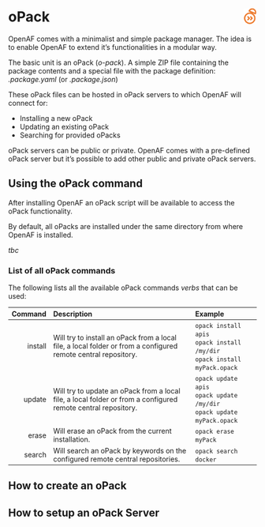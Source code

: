 # oPack <a href="/"><img align="right" src="images/openaf_small.png"></a>

OpenAF comes with a minimalist and simple package manager. The idea is to enable OpenAF to extend it’s functionalities in a modular way.

The basic unit is an oPack (*o-pack*). A simple ZIP file containing the package contents and a special file with the package definition: *.package.yaml* (or *.package.json*)

These oPack files can be hosted in oPack servers to which OpenAF will connect for:

   * Installing a new oPack
   * Updating an existing oPack
   * Searching for provided oPacks

oPack servers can be public or private. OpenAF comes with a pre-defined oPack server but it’s possible to add other public and private oPack servers.

## Using the oPack command

After installing OpenAF an oPack script will be available to access the oPack functionality.

By default, all oPacks are installed under the same directory from where OpenAF is installed.

*tbc*

### List of all oPack commands

The following lists all the available oPack commands *verbs* that can be used:

| Command | Description | Example |
|--------:|:-----------|:--------|
| install | Will try to install an oPack from a local file, a local folder or from a configured remote central repository. | ````opack install apis````<br/>````opack install /my/dir````<br/>````opack install myPack.opack```` |
| update | Will try to update an oPack from a local file, a local folder or from a configured remote central repository. | ````opack update apis````<br/>````opack update /my/dir````<br/>````opack update myPack.opack```` | 
| erase | Will erase an oPack from the current installation. | ````opack erase myPack```` |
| search | Will search an oPack by keywords on the configured remote central repositories. | ````opack search docker```` |

## How to create an oPack

## How to setup an oPack Server